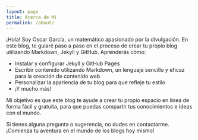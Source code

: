 ```yaml
---
layout: page
title: Acerca de Mí
permalink: /about/
---
```


¡Hola! Soy Oscar García, un matemático apasionado por la divulgación. En este blog, te guiaré paso a paso en el proceso de crear tu propio blog utilizando Markdown, Jekyll y GitHub. Aprenderás cómo:

* Instalar y configurar Jekyll y GitHub Pages
* Escribir contenido utilizando Markdown, un lenguaje sencillo y eficaz para la creación de contenido web
* Personalizar la apariencia de tu blog para que refleje tu estilo
* ¡Y mucho más!

Mi objetivo es que este blog te ayude a crear tu propio espacio en línea de forma fácil y gratuita, para que puedas compartir tus conocimientos e ideas con el mundo. 

Si tienes alguna pregunta o sugerencia, no dudes en contactarme. ¡Comienza tu aventura en el mundo de los blogs hoy mismo!
